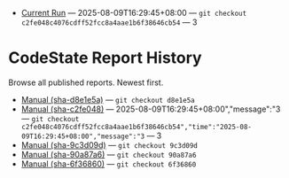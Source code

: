 - [Current Run](reports/manual/sha-c2fe048/) — 2025-08-09T16:29:45+08:00 — `git checkout c2fe048c4076cdff52fcc8a4aae1b6f38646cb54` — 3
# CodeState Report History

Browse all published reports. Newest first.

- [Manual (sha-d8e1e5a)](reports/manual/sha-d8e1e5a/) — `git checkout d8e1e5a`
- [Manual (sha-c2fe048)](reports/manual/sha-c2fe048/) — 2025-08-09T16:29:45+08:00","message":"3 — `git checkout c2fe048c4076cdff52fcc8a4aae1b6f38646cb54","time":"2025-08-09T16:29:45+08:00","message":"3` — 3
- [Manual (sha-9c3d09d)](reports/manual/sha-9c3d09d/) — `git checkout 9c3d09d`
- [Manual (sha-90a87a6)](reports/manual/sha-90a87a6/) — `git checkout 90a87a6`
- [Manual (sha-6f36860)](reports/manual/sha-6f36860/) — `git checkout 6f36860`
